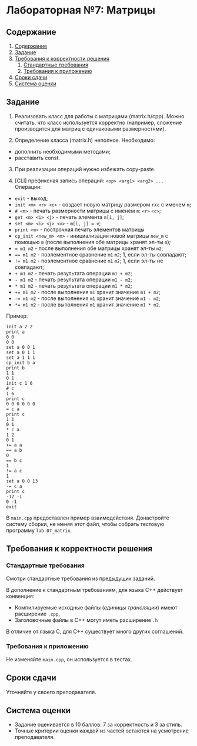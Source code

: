 # Лабораторная №7: Mатрицы

## Содержание
1. [Содержание](#содержание)
1. [Задание](#задание)
1. [Требования к корректности решения](#требования-к-корректности-решения)
   1. [Стандартные требования](#стандартные-требования)
   1. [Требования к приложению](#требования-к-приложению)
1. [Сроки сдачи](#сроки-сдачи)
1. [Система оценки](#система-оценки)

## Задание

1. Реализовать класс для работы с матрицами (matrix.h/cpp).
Можно считать, что класс используется корректно
(например, сложение производится для матриц с одинаковыми размерностями).

2. Определение класса (matrix.h) неполное. Необходимо:
* дополнить необходимыми методами;
* расставить const.

3. При реализации операций нужно избежать copy-paste.

4. [CLI] префиксная запись операций: `<op> <arg1> <arg2> ...` \
Операции:
* `exit` - выход;
* `init <m> <r> <c>` - создает новую матрицу размером `r`x`c` с именем `m`;
* `# <m>` - печать размерности матрицы с именем `m`: `<r>` `<c>`;
* `get <m> <i> <j>` - печать элемента `m[i, j]`;
* `set <m> <i> <j> <v>` - `m[i, j] = v`;
* `print <m>` - построчная печать элементов матрицы
* `cp_init <new_m> <m>` - инициализация новой матрицы `new_m` с помощью `m`
                      (после выполнения обе матрицы хранят эл-ты `m`);
* `= m1 m2` - после выполнения обе матрицы хранят эл-ты `m2`;
* `== m1 m2` - поэлементное сравнение `m1` `m2`; 1, если эл-ты совпадают;
* `!= m1 m2` - поэлементное сравнение `m1` `m2`; 1, если эл-ты не совпадают;
* `+ m1 m2` - печать результата операции `m1 + m2`;
* `- m1 m2` - печать результата операции `m1 - m2`;
* `* m1 m2` - печать результата операции `m1 * m2`;
* `+= m1 m2` - после выполнения `m1` хранит значение `m1 + m2`;
* `-= m1 m2` - после выполнения `m1` хранит значение `m1 - m2`;
* `*= m1 m2` - после выполнения `m1` хранит значение `m1 * m2`.

Пример:

```
init a 2 2
print a
0 0
0 0
set a 0 0 1
set a 0 1 1
set a 1 1 1
cp_init b a
print b
1 1
0 1
init c 1 6
# c
1 6
print c
0 0 0 0 0 0
= c a
print c
1 1
0 1
* c a
1 2
0 1
+= a a
== a b
0
== b c
1
!= a c
1
set a 0 0 13
-= c a
print c
-12 -1
0 -1
exit
```

В `main.cpp` предоставлен пример взаимодействия. Донастройте систему сборки, не меняя этот файл,
чтобы собрать тестовую программу `lab-07_matrix`.

## Требования к корректности решения

### Стандартные требования

Смотри стандартные требования из предыдущих заданий.

В дополнение к стандартным требованиям, для языка C++ действует конвенция:
* Компилируемые исходные файлы (_единицы трансляции_) имеют расширение `.cpp`,
* Заголовочные файлы в C++ могут иметь расширение `.h`

В отличие от языка C, для C++ существует много других соглашений.

### Требования к приложению

Не изменяйте `main.cpp`, он используется в тестах. 

## Сроки сдачи

Уточняйте у своего преподавателя.

## Система оценки

* Задание оценивается в 10 баллов: 7 за корректность и 3 за стиль.
* Точные критерии оценки каждой из частей остаются на усмотрение преподавателя.

